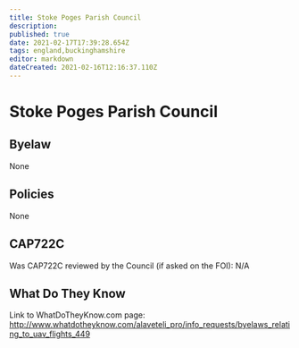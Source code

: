 ```yaml
---
title: Stoke Poges Parish Council
description: 
published: true
date: 2021-02-17T17:39:28.654Z
tags: england,buckinghamshire
editor: markdown
dateCreated: 2021-02-16T12:16:37.110Z
---
```


# Stoke Poges Parish Council


## Byelaw
None

## Policies
None

## CAP722C

Was CAP722C reviewed by the Council (if asked on the FOI): N/A

## What Do They Know

Link to WhatDoTheyKnow.com page:
http://www.whatdotheyknow.com/alaveteli_pro/info_requests/byelaws_relating_to_uav_flights_449

